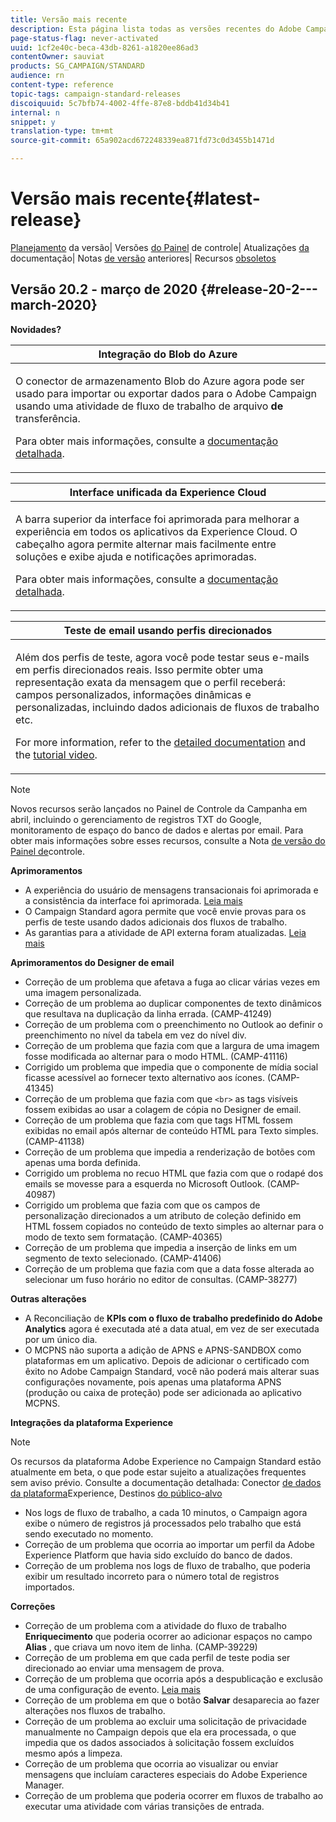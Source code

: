 ```yaml
---
title: Versão mais recente
description: Esta página lista todas as versões recentes do Adobe Campaign Standard.
page-status-flag: never-activated
uuid: 1cf2e40c-beca-43db-8261-a1820ee86ad3
contentOwner: sauviat
products: SG_CAMPAIGN/STANDARD
audience: rn
content-type: reference
topic-tags: campaign-standard-releases
discoiquuid: 5c7bfb74-4002-4ffe-87e8-bddb41d34b41
internal: n
snippet: y
translation-type: tm+mt
source-git-commit: 65a902acd672248339ea871fd73c0d3455b1471d

---
```



# Versão mais recente{#latest-release}

[Planejamento](https://helpx.adobe.com/campaign/kb/acs-release-planning.html) da versão| Versões [do Painel](https://docs.adobe.com/content/help/en/control-panel/using/release-notes.html) de controle| Atualizações [da](../../rn/using/documentation-updates.md) documentação| Notas [de versão](../../rn/using/release-notes-2019.md) anteriores| Recursos [obsoletos](https://helpx.adobe.com/campaign/kb/acs-deprecated-and-removed-features.html)

## Versão 20.2 - março de 2020 {#release-20-2---march-2020}

**Novidades?**

<table> 
 <thead> 
  <tr> 
   <th> <strong>Integração do Blob do Azure</strong><br /> </th> 
  </tr> 
 </thead> 
 <tbody> 
  <tr> 
   <td> <p>O conector de armazenamento Blob do Azure agora pode ser usado para importar ou exportar dados para o Adobe Campaign usando uma atividade de fluxo de trabalho de arquivo <strong>de</strong> transferência. </p>
    <p>Para obter mais informações, consulte a <a href="../../administration/using/external-accounts.md#microsoft-azure-external-account">documentação detalhada</a>.</p>
   </td> 
  </tr> 
 </tbody> 
</table>

<table> 
 <thead> 
  <tr> 
   <th> <strong>Interface unificada da Experience Cloud</strong><br /> </th> 
  </tr> 
 </thead> 
 <tbody> 
  <tr> 
   <td> <p>A barra superior da interface foi aprimorada para melhorar a experiência em todos os aplicativos da Experience Cloud. O cabeçalho agora permite alternar mais facilmente entre soluções e exibe ajuda e notificações aprimoradas.</p>
    <p>Para obter mais informações, consulte a <a href="../../start/using/interface-description.md#top-bar">documentação detalhada</a>. </p>
   </td> 
  </tr> 
 </tbody> 
</table>

<table> 
 <thead> 
  <tr> 
   <th> <strong>Teste de email usando perfis direcionados</strong><br /> </th> 
  </tr> 
 </thead> 
 <tbody> 
  <tr> 
   <td> <p>Além dos perfis de teste, agora você pode testar seus e-mails em perfis direcionados reais. Isso permite obter uma representação exata da mensagem que o perfil receberá: campos personalizados, informações dinâmicas e personalizadas, incluindo dados adicionais de fluxos de trabalho etc. </p>
    <p>For more information, refer to the <a href="../../sending/using/testing-messages-using-target.md">detailed documentation</a> and the <a href="https://docs.adobe.com/content/help/en/campaign-standard-learn/tutorials/communication-channels/email/profile-substitution.html">tutorial video</a>. </p>
   </td> 
  </tr> 
 </tbody> 
</table>

>[!NOTE]
>
>Novos recursos serão lançados no Painel de Controle da Campanha em abril, incluindo o gerenciamento de registros TXT do Google, monitoramento de espaço do banco de dados e alertas por email. Para obter mais informações sobre esses recursos, consulte a Nota [de versão do Painel de](https://docs.adobe.com/content/help/en/control-panel/using/release-notes.html)controle.

**Aprimoramentos**

* A experiência do usuário de mensagens transacionais foi aprimorada e a consistência da interface foi aprimorada. [Leia mais](../../channels/using/about-transactional-messaging.md)
* O Campaign Standard agora permite que você envie provas para os perfis de teste usando dados adicionais dos fluxos de trabalho.
* As garantias para a atividade de API externa foram atualizadas. [Leia mais](../../automating/using/external-api.md)

**Aprimoramentos do Designer de email**

* Correção de um problema que afetava a fuga ao clicar várias vezes em uma imagem personalizada.
* Correção de um problema ao duplicar componentes de texto dinâmicos que resultava na duplicação da linha errada. (CAMP-41249)
* Correção de um problema com o preenchimento no Outlook ao definir o preenchimento no nível da tabela em vez do nível div.
* Correção de um problema que fazia com que a largura de uma imagem fosse modificada ao alternar para o modo HTML. (CAMP-41116)
* Corrigido um problema que impedia que o componente de mídia social ficasse acessível ao fornecer texto alternativo aos ícones. (CAMP-41345)
* Correção de um problema que fazia com que `<br>` as tags visíveis fossem exibidas ao usar a colagem de cópia no Designer de email.
* Correção de um problema que fazia com que tags HTML fossem exibidas no email após alternar de conteúdo HTML para Texto simples. (CAMP-41138)
* Correção de um problema que impedia a renderização de botões com apenas uma borda definida.
* Corrigido um problema no recuo HTML que fazia com que o rodapé dos emails se movesse para a esquerda no Microsoft Outlook. (CAMP-40987)
* Corrigido um problema que fazia com que os campos de personalização direcionados a um atributo de coleção definido em HTML fossem copiados no conteúdo de texto simples ao alternar para o modo de texto sem formatação. (CAMP-40365)
* Correção de um problema que impedia a inserção de links em um segmento de texto selecionado. (CAMP-41406)
* Correção de um problema que fazia com que a data fosse alterada ao selecionar um fuso horário no editor de consultas. (CAMP-38277)

**Outras alterações**

* A Reconciliação de **KPIs com o fluxo de trabalho predefinido do Adobe Analytics** agora é executada até a data atual, em vez de ser executada por um único dia.
* O MCPNS não suporta a adição de APNS e APNS-SANDBOX como plataformas em um aplicativo. Depois de adicionar o certificado com êxito no Adobe Campaign Standard, você não poderá mais alterar suas configurações novamente, pois apenas uma plataforma APNS (produção ou caixa de proteção) pode ser adicionada ao aplicativo MCPNS.

**Integrações da plataforma Experience**

>[!NOTE]
>
>Os recursos da plataforma Adobe Experience no Campaign Standard estão atualmente em beta, o que pode estar sujeito a atualizações frequentes sem aviso prévio. Consulte a documentação detalhada: Conector [de dados da plataforma](../../administration/using/aep-about-data-connector.md)Experience, Destinos [do público-alvo](../../audiences/using/aep-about-audience-destinations-service.md)

* Nos logs de fluxo de trabalho, a cada 10 minutos, o Campaign agora exibe o número de registros já processados pelo trabalho que está sendo executado no momento.
* Correção de um problema que ocorria ao importar um perfil da Adobe Experience Platform que havia sido excluído do banco de dados.
* Correção de um problema nos logs de fluxo de trabalho, que poderia exibir um resultado incorreto para o número total de registros importados.

**Correções**

* Correção de um problema com a atividade do fluxo de trabalho **Enriquecimento** que poderia ocorrer ao adicionar espaços no campo **Alias** , que criava um novo item de linha. (CAMP-39229)
* Correção de um problema em que cada perfil de teste podia ser direcionado ao enviar uma mensagem de prova.
* Correção de um problema que ocorria após a despublicação e exclusão de uma configuração de evento. [Leia mais](../../administration/using/configuring-transactional-messaging.md#deleting-an-event)
* Correção de um problema em que o botão **Salvar** desaparecia ao fazer alterações nos fluxos de trabalho.
* Correção de um problema ao excluir uma solicitação de privacidade manualmente no Campaign depois que ela era processada, o que impedia que os dados associados à solicitação fossem excluídos mesmo após a limpeza.
* Correção de um problema que ocorria ao visualizar ou enviar mensagens que incluíam caracteres especiais do Adobe Experience Manager.
* Correção de um problema que poderia ocorrer em fluxos de trabalho ao executar uma atividade com várias transições de entrada.